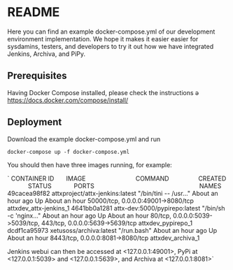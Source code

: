 # README

Here you can find an example docker-compose.yml of our development environment implementation. We hope it makes it easier easier for sysdamins, testers, and developers to try it out how we have integrated Jenkins, Archiva, and PiPy.

## Prerequisites

Having Docker Compose installed, please check the instructions  ə https://docs.docker.com/compose/install/

## Deployment

Download the example docker-compose.yml and run

`docker-compose up -f docker-compose.yml`

You should then have three images running, for example:

`
CONTAINER ID        IMAGE                             COMMAND                  CREATED             STATUS              PORTS                                                             NAMES
49cacea98f82        attxproject/attx-jenkins:latest   "/bin/tini -- /usr..."   About an hour ago   Up About an hour    50000/tcp, 0.0.0.0:49001->8080/tcp                                attxdev_attx-jenkins_1
4641bb0a1281        attx-dev:5000/pypirepo:latest     "/bin/sh -c 'nginx..."   About an hour ago   Up About an hour    80/tcp, 0.0.0.0:5039->5039/tcp, 443/tcp, 0.0.0.0:5639->5639/tcp   attxdev_pypirepo_1
dcdf1ca95973        xetusoss/archiva:latest           "/run.bash"              About an hour ago   Up About an hour    8443/tcp, 0.0.0.0:8081->8080/tcp                                  attxdev_archiva_1

Jenkins webui can then be accessed at <127.0.0.1:49001>, PyPi at <127.0.0.1:5039> and <127.0.0.1:5639>, and Archiva at <127.0.0.1:8081>`

